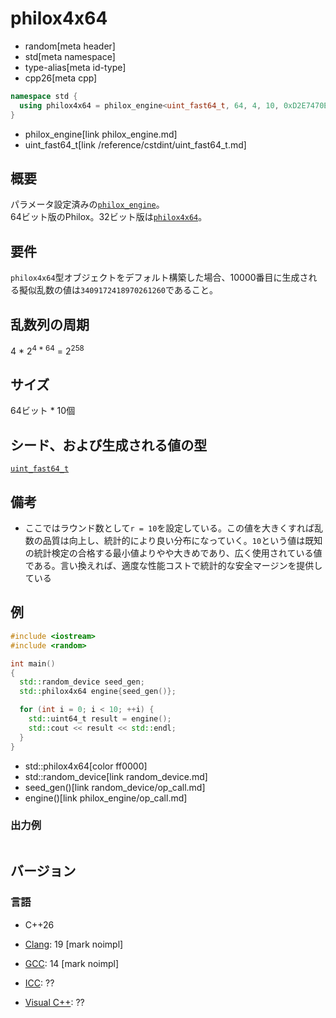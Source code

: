 # philox4x64
* random[meta header]
* std[meta namespace]
* type-alias[meta id-type]
* cpp26[meta cpp]

```cpp
namespace std {
  using philox4x64 = philox_engine<uint_fast64_t, 64, 4, 10, 0xD2E7470EE14C6C93, 0x9E3779B97F4A7C15, 0xCA5A826395121157, 0xBB67AE8584CAA73B>;
}
```
* philox_engine[link philox_engine.md]
* uint_fast64_t[link /reference/cstdint/uint_fast64_t.md]

## 概要
パラメータ設定済みの[`philox_engine`](philox_engine.md)。  
64ビット版のPhilox。32ビット版は[`philox4x64`](philox4x32.md)。


## 要件
`philox4x64`型オブジェクトをデフォルト構築した場合、10000番目に生成される擬似乱数の値は`3409172418970261260`であること。


## 乱数列の周期
4 * 2<sup>4 * 64</sup> = 2<sup>258</sup>


## サイズ
64ビット * 10個


## シード、および生成される値の型
[`uint_fast64_t`](/reference/cstdint/uint_fast64_t.md)


## 備考
- ここではラウンド数として`r = 10`を設定している。この値を大きくすれば乱数の品質は向上し、統計的により良い分布になっていく。`10`という値は既知の統計検定の合格する最小値よりやや大きめであり、広く使用されている値である。言い換えれば、適度な性能コストで統計的な安全マージンを提供している


## 例
```cpp example
#include <iostream>
#include <random>

int main()
{
  std::random_device seed_gen;
  std::philox4x64 engine{seed_gen()};

  for (int i = 0; i < 10; ++i) {
    std::uint64_t result = engine();
    std::cout << result << std::endl;
  }
}
```
* std::philox4x64[color ff0000]
* std::random_device[link random_device.md]
* seed_gen()[link random_device/op_call.md]
* engine()[link philox_engine/op_call.md]

### 出力例
```
```

## バージョン
### 言語
- C++26

- [Clang](/implementation.md#clang): 19 [mark noimpl]
- [GCC](/implementation.md#gcc): 14 [mark noimpl]
- [ICC](/implementation.md#icc): ??
- [Visual C++](/implementation.md#visual_cpp): ??
